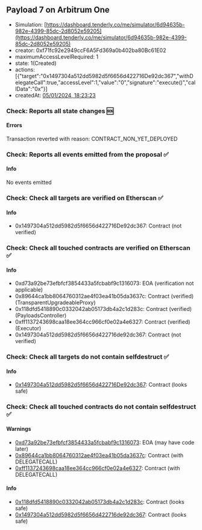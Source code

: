 ## Payload 7 on Arbitrum One

- Simulation: [https://dashboard.tenderly.co/me/simulator/6d94635b-982e-4399-85dc-2d8052e59205](https://dashboard.tenderly.co/me/simulator/6d94635b-982e-4399-85dc-2d8052e59205)
- creator: 0xf71fc92e2949ccF6A5Fd369a0b402ba80Bc61E02
- maximumAccessLevelRequired: 1
- state: 1(Created)
- actions: [{"target":"0x1497304a512dd5982d5f6656d422716De92dc367","withDelegateCall":true,"accessLevel":1,"value":"0","signature":"execute()","callData":"0x"}]
- createdAt: [05/01/2024, 18:23:23](https://arbiscan.io/tx/0x61c43c34aa5fa6e67727f07c88402415a179d2d92b2f159c8ead20477cda17b2)

### Check: Reports all state changes :sos:

#### Errors

Transaction reverted with reason: CONTRACT_NON_YET_DEPLOYED

### Check: Reports all events emitted from the proposal :white_check_mark:

#### Info

No events emitted

### Check: Check all targets are verified on Etherscan :white_check_mark:

#### Info

- 0x1497304a512dd5982d5f6656d422716De92dc367: Contract (not verified)

### Check: Check all touched contracts are verified on Etherscan :white_check_mark:

#### Info

- 0xd73a92be73efbfcf3854433a5fcbabf9c1316073: EOA (verification not applicable)
- 0x89644ca1bb8064760312ae4f03ea41b05da3637c: Contract (verified) (TransparentUpgradeableProxy)
- 0x118dfd5418890c0332042ab05173db4a2c1d283c: Contract (verified) (PayloadsController)
- 0xff1137243698caa18ee364cc966cf0e02a4e6327: Contract (verified) (Executor)
- 0x1497304a512dd5982d5f6656d422716de92dc367: Contract (not verified)

### Check: Check all targets do not contain selfdestruct :white_check_mark:

#### Info

- [0x1497304a512dd5982d5f6656d422716De92dc367](https://arbiscan.io/address/0x1497304a512dd5982d5f6656d422716De92dc367): Contract (looks safe)

### Check: Check all touched contracts do not contain selfdestruct :white_check_mark:

#### Warnings

- [0xd73a92be73efbfcf3854433a5fcbabf9c1316073](https://arbiscan.io/address/0xd73a92be73efbfcf3854433a5fcbabf9c1316073): EOA (may have code later)
- [0x89644ca1bb8064760312ae4f03ea41b05da3637c](https://arbiscan.io/address/0x89644ca1bb8064760312ae4f03ea41b05da3637c): Contract (with DELEGATECALL)
- [0xff1137243698caa18ee364cc966cf0e02a4e6327](https://arbiscan.io/address/0xff1137243698caa18ee364cc966cf0e02a4e6327): Contract (with DELEGATECALL)

#### Info

- [0x118dfd5418890c0332042ab05173db4a2c1d283c](https://arbiscan.io/address/0x118dfd5418890c0332042ab05173db4a2c1d283c): Contract (looks safe)
- [0x1497304a512dd5982d5f6656d422716de92dc367](https://arbiscan.io/address/0x1497304a512dd5982d5f6656d422716de92dc367): Contract (looks safe)

